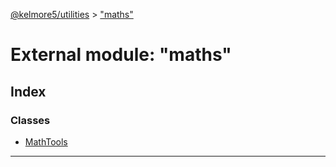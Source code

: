 [@kelmore5/utilities](../README.md) > ["maths"](../modules/_maths_.md)

# External module: "maths"

## Index

### Classes

* [MathTools](../classes/_maths_.mathtools.md)

---

